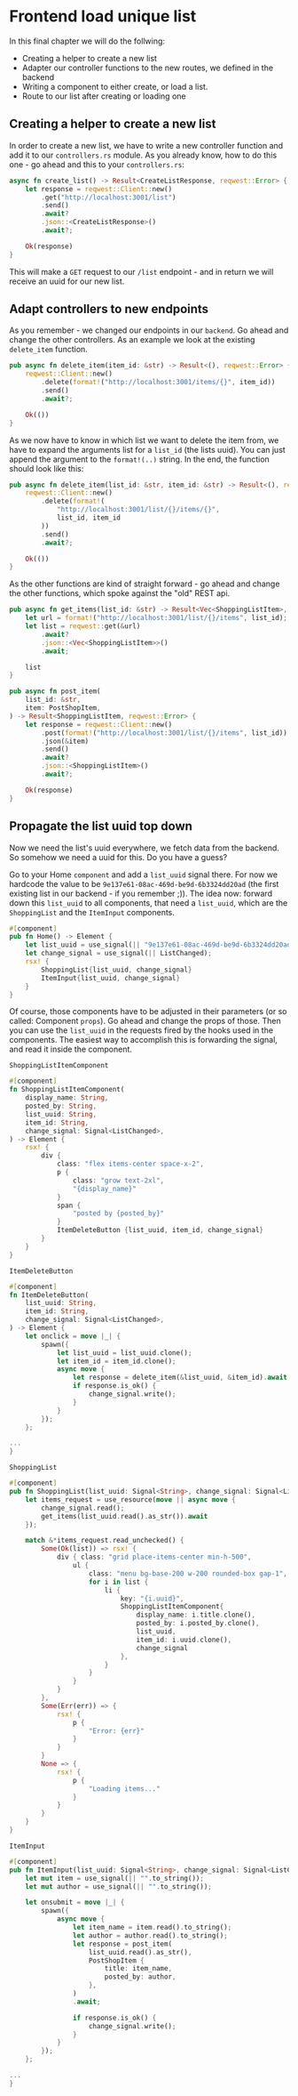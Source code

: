 # Frontend load unique list

In this final chapter we will do the follwing:
- Creating a helper to create a new list
- Adapter our controller functions to the new routes, we defined in the backend
- Writing a component to either create, or load a list.
- Route to our list after creating or loading one

## Creating a helper to create a new list

In order to create a new list, we have to write a new controller function and add it to our `controllers.rs` module. As you already know, how to do this one - go ahead and this to your `controllers.rs`:

```rust
async fn create_list() -> Result<CreateListResponse, reqwest::Error> {
    let response = reqwest::Client::new()
        .get("http://localhost:3001/list")
        .send()
        .await?
        .json::<CreateListResponse>()
        .await?;

    Ok(response)
}
```

This will make a `GET` request to our `/list` endpoint - and in return we will receive an uuid for our new list. 

## Adapt controllers to new endpoints

As you remember - we changed our endpoints in our `backend`. Go ahead and change the other controllers.
As an example we look at the existing `delete_item` function.

```rust
pub async fn delete_item(item_id: &str) -> Result<(), reqwest::Error> {
    reqwest::Client::new()
        .delete(format!("http://localhost:3001/items/{}", item_id))
        .send()
        .await?;

    Ok(())
}
```

As we now have to know in which list we want to delete the item from, we have to expand the arguments list for a `list_id` (the lists uuid).
You can just append the argument to the `format!(..)` string. In the end, the function should look like this:

```rust
pub async fn delete_item(list_id: &str, item_id: &str) -> Result<(), reqwest::Error> {
    reqwest::Client::new()
        .delete(format!(
            "http://localhost:3001/list/{}/items/{}",
            list_id, item_id
        ))
        .send()
        .await?;

    Ok(())
}
```

As the other functions are kind of straight forward - go ahead and change the other functions, which spoke against the "old" REST api.

```rust
pub async fn get_items(list_id: &str) -> Result<Vec<ShoppingListItem>, reqwest::Error> {
    let url = format!("http://localhost:3001/list/{}/items", list_id);
    let list = reqwest::get(&url)
        .await?
        .json::<Vec<ShoppingListItem>>()
        .await;

    list
}

pub async fn post_item(
    list_id: &str,
    item: PostShopItem,
) -> Result<ShoppingListItem, reqwest::Error> {
    let response = reqwest::Client::new()
        .post(format!("http://localhost:3001/list/{}/items", list_id))
        .json(&item)
        .send()
        .await?
        .json::<ShoppingListItem>()
        .await?;

    Ok(response)
}
```

## Propagate the list uuid top down

Now we need the list's uuid everywhere, we fetch data from the backend. So somehow we need a uuid for this.
Do you have a guess? 

Go to your Home `component` and add a `list_uuid` signal there. For now we hardcode the value to be `9e137e61-08ac-469d-be9d-6b3324dd20ad` (the first existing list in our backend - if you remember ;)).
The idea now: forward down this `list_uuid` to all components, that need a `list_uuid`, which are the `ShoppingList` and the `ItemInput` components.

```rust
#[component]
pub fn Home() -> Element {
    let list_uuid = use_signal(|| "9e137e61-08ac-469d-be9d-6b3324dd20ad");
    let change_signal = use_signal(|| ListChanged);
    rsx! {
        ShoppingList{list_uuid, change_signal}
        ItemInput{list_uuid, change_signal}
    }
}
```

Of course, those components have to be adjusted in their parameters (or so called: Component `props`). Go ahead and change the props of those. Then you can use the `list_uuid` in the requests fired by the hooks used in the components. The easiest way to accomplish this is forwarding the signal, and read it inside the component.

`ShoppingListItemComponent`
```rust
#[component]
fn ShoppingListItemComponent(
    display_name: String,
    posted_by: String,
    list_uuid: String,
    item_id: String,
    change_signal: Signal<ListChanged>,
) -> Element {
    rsx! {
        div {
            class: "flex items-center space-x-2",
            p {
                class: "grow text-2xl",
                "{display_name}"
            }
            span {
                "posted by {posted_by}"
            }
            ItemDeleteButton {list_uuid, item_id, change_signal}
        }
    }
}
```

`ItemDeleteButton`
```rust
#[component]
fn ItemDeleteButton(
    list_uuid: String,
    item_id: String,
    change_signal: Signal<ListChanged>,
) -> Element {
    let onclick = move |_| {
        spawn({
            let list_uuid = list_uuid.clone();
            let item_id = item_id.clone();
            async move {
                let response = delete_item(&list_uuid, &item_id).await;
                if response.is_ok() {
                    change_signal.write();
                }
            }
        });
    };

...
}

```

`ShoppingList`
```rust
#[component]
pub fn ShoppingList(list_uuid: Signal<String>, change_signal: Signal<ListChanged>) -> Element {
    let items_request = use_resource(move || async move {
        change_signal.read();
        get_items(list_uuid.read().as_str()).await
    });

    match &*items_request.read_unchecked() {
        Some(Ok(list)) => rsx! {
            div { class: "grid place-items-center min-h-500",
                ul {
                    class: "menu bg-base-200 w-200 rounded-box gap-1",
                    for i in list {
                        li {
                            key: "{i.uuid}",
                            ShoppingListItemComponent{
                                display_name: i.title.clone(),
                                posted_by: i.posted_by.clone(),
                                list_uuid,
                                item_id: i.uuid.clone(),
                                change_signal
                            },
                        }
                    }
                }
            }
        },
        Some(Err(err)) => {
            rsx! {
                p {
                    "Error: {err}"
                }
            }
        }
        None => {
            rsx! {
                p {
                    "Loading items..."
                }
            }
        }
    }
}
```

`ItemInput`
```rust
#[component]
pub fn ItemInput(list_uuid: Signal<String>, change_signal: Signal<ListChanged>) -> Element {
    let mut item = use_signal(|| "".to_string());
    let mut author = use_signal(|| "".to_string());

    let onsubmit = move |_| {
        spawn({
            async move {
                let item_name = item.read().to_string();
                let author = author.read().to_string();
                let response = post_item(
                    list_uuid.read().as_str(),
                    PostShopItem {
                        title: item_name,
                        posted_by: author,
                    },
                )
                .await;

                if response.is_ok() {
                    change_signal.write();
                }
            }
        });
    };

...
}
```

